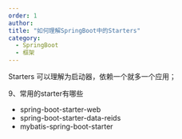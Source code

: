 ```yaml
---
order: 1
author: 
title: "如何理解SpringBoot中的Starters"
category:
  - SpringBoot
  - 框架
---
```


Starters 可以理解为启动器，依赖一个就多一个应用；

9、常用的starter有哪些

- spring-boot-starter-web
- spring-boot-starter-data-reids
- mybatis-spring-boot-starter